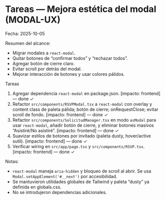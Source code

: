 # Tareas — Mejora estética del modal (MODAL-UX)

Fecha: 2025-10-05

Resumen del alcance:
- Migrar modales a `react-modal`.
- Quitar botones de “confirmar todos” y “rechazar todos”.
- Agregar botón de cierre claro.
- Evitar scroll por detrás del modal.
- Mejorar interacción de botones y usar colores pálidos.

Tareas
1. Agregar dependencia `react-modal` en package.json. [impacto: frontend] — done ✓
2. Refactor `src/components/RSVPModal.tsx` a `react-modal` con overlay y content class de paleta pálida; botón de cierre; onRequestClose; evitar scroll de fondo. [impacto: frontend] — done ✓
3. Refactor `src/components/SolicitudManager.tsx` en modo `asModal` para usar `react-modal`, añadir botón de cierre, y eliminar botones masivos “Asistiré/No asistiré”. [impacto: frontend] — done ✓
4. Suavizar estilos de botones por invitado (paleta dusty, hover/active sutil). [impacto: frontend] — done ✓
5. Verificar wiring en `src/app/page.tsx` y `src/components/RSVP.tsx`. [impacto: frontend] — done ✓

Notas:
- `react-modal` maneja `aria-hidden` y bloqueo de scroll al abrir. Se usa `Modal.setAppElement('#__next')` por accesibilidad.
- Se mantuvieron utilidades globales de Tailwind y paleta “dusty” ya definida en globals.css.
- No se introdujeron dependencias adicionales.
